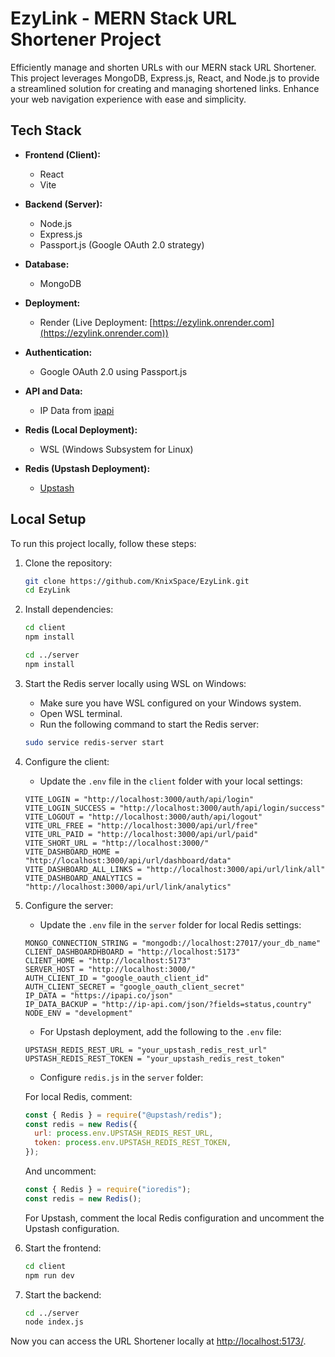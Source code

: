 # EzyLink - MERN Stack URL Shortener Project

Efficiently manage and shorten URLs with our MERN stack URL Shortener. This project leverages MongoDB, Express.js, React, and Node.js to provide a streamlined solution for creating and managing shortened links. Enhance your web navigation experience with ease and simplicity.

## Tech Stack

- **Frontend (Client):**
  - React
  - Vite

- **Backend (Server):**
  - Node.js
  - Express.js
  - Passport.js (Google OAuth 2.0 strategy)

- **Database:**
  - MongoDB

- **Deployment:**
  - Render (Live Deployment: [https://ezylink.onrender.com](https://ezylink.onrender.com))

- **Authentication:**
  - Google OAuth 2.0 using Passport.js

- **API and Data:**
  - IP Data from [ipapi](https://ipapi.co/)

- **Redis (Local Deployment):**
  - WSL (Windows Subsystem for Linux)

- **Redis (Upstash Deployment):**
  - [Upstash](https://upstash.com/)

## Local Setup

To run this project locally, follow these steps:

1. Clone the repository:

    ```bash
    git clone https://github.com/KnixSpace/EzyLink.git
    cd EzyLink
    ```

2. Install dependencies:

    ```bash
    cd client
    npm install

    cd ../server
    npm install
    ```

3. Start the Redis server locally using WSL on Windows:

    - Make sure you have WSL configured on your Windows system.
    - Open WSL terminal.
    - Run the following command to start the Redis server:

    ```bash
    sudo service redis-server start
    ```

4. Configure the client:

    - Update the `.env` file in the `client` folder with your local settings:

    ```env
    VITE_LOGIN = "http://localhost:3000/auth/api/login"
    VITE_LOGIN_SUCCESS = "http://localhost:3000/auth/api/login/success"
    VITE_LOGOUT = "http://localhost:3000/auth/api/logout"
    VITE_URL_FREE = "http://localhost:3000/api/url/free"
    VITE_URL_PAID = "http://localhost:3000/api/url/paid"
    VITE_SHORT_URL = "http://localhost:3000/"
    VITE_DASHBOARD_HOME = "http://localhost:3000/api/url/dashboard/data"
    VITE_DASHBOARD_ALL_LINKS = "http://localhost:3000/api/url/link/all"
    VITE_DASHBOARD_ANALYTICS = "http://localhost:3000/api/url/link/analytics"
    ```

5. Configure the server:

    - Update the `.env` file in the `server` folder for local Redis settings:

    ```env
    MONGO_CONNECTION_STRING = "mongodb://localhost:27017/your_db_name"
    CLIENT_DASHBOARDHBOARD = "http://localhost:5173"
    CLIENT_HOME = "http://localhost:5173"
    SERVER_HOST = "http://localhost:3000/"
    AUTH_CLIENT_ID = "google_oauth_client_id"
    AUTH_CLIENT_SECRET = "google_oauth_client_secret"
    IP_DATA = "https://ipapi.co/json"
    IP_DATA_BACKUP = "http://ip-api.com/json/?fields=status,country"
    NODE_ENV = "development"
    ```

    - For Upstash deployment, add the following to the `.env` file:

    ```env
    UPSTASH_REDIS_REST_URL = "your_upstash_redis_rest_url"
    UPSTASH_REDIS_REST_TOKEN = "your_upstash_redis_rest_token"
    ```

    - Configure `redis.js` in the `server` folder:

    For local Redis, comment:

    ```javascript
    const { Redis } = require("@upstash/redis");
    const redis = new Redis({
      url: process.env.UPSTASH_REDIS_REST_URL,
      token: process.env.UPSTASH_REDIS_REST_TOKEN,
    });
    ```

    And uncomment:

    ```javascript
    const { Redis } = require("ioredis");
    const redis = new Redis();
    ```

    For Upstash, comment the local Redis configuration and uncomment the Upstash configuration.

6. Start the frontend:

    ```bash
    cd client
    npm run dev
    ```

7. Start the backend:

    ```bash
    cd ../server
    node index.js
    ```

Now you can access the URL Shortener locally at [http://localhost:5173/](http://localhost:5173/).
